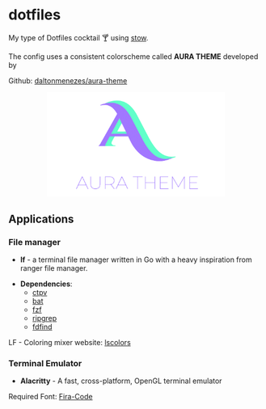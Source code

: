 # dotfiles
My type of Dotfiles cocktail :cocktail: using [stow](https://www.gnu.org/software/stow/).

The config uses a consistent colorscheme called **AURA THEME** developed by

Github: [daltonmenezes/aura-theme](https://github.com/daltonmenezes/aura-theme/)

<p align="center">
  <img src="./assets/aura-heading.png" alt="Aura Theme" width="70%" />
</p>

## Applications
### File manager
- **lf** - a terminal file manager written in Go with a heavy inspiration from ranger file manager.

* **Dependencies**:
    - [ctpv](https://github.com/NikitaIvanovV/ctpv)
    - [bat](https://github.com/sharkdp/bat)
    - [fzf](https://github.com/junegunn/fzf)
    - [ripgrep](https://github.com/BurntSushi/ripgrep)
    - [fdfind](https://github.com/sharkdp/fd)

LF - Coloring mixer website: [lscolors](https://geoff.greer.fm/lscolors/)

### Terminal Emulator
- **Alacritty** - A fast, cross-platform, OpenGL terminal emulator

Required Font: [Fira-Code](https://fonts.google.com/specimen/Fira+Code)
